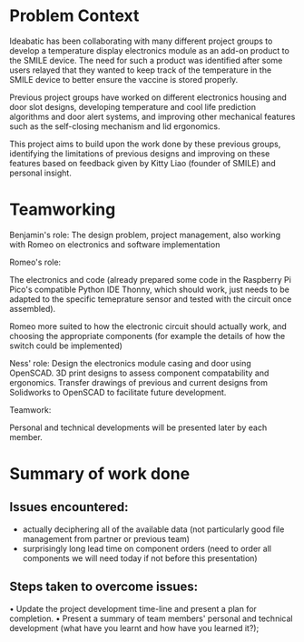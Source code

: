 # Problem Context

Ideabatic has been collaborating with many different project groups to develop a temperature display electronics module as an add-on product to the SMILE device. The need for such a product was identified after some users relayed that they wanted to keep track of the temperature in the SMILE device to better ensure the vaccine is stored properly.

Previous project groups have worked on different electronics housing and door slot designs, developing temperature and cool life prediction algorithms and door alert systems, and improving other mechanical features such as the self-closing mechanism and lid ergonomics. 

This project aims to build upon the work done by these previous groups, identifying the limitations of previous designs and improving on these features based on feedback given by Kitty Liao (founder of SMILE) and personal insight.

# Teamworking

Benjamin's role: The design problem, project management, also working with Romeo on electronics and software implementation

Romeo's role:

The electronics and code (already prepared some code in the Raspberry Pi Pico's compatible Python IDE Thonny, 
which should work, just needs to be adapted to the specific temeprature sensor and tested with the circuit once assembled). 

Romeo more suited to how the electronic circuit should actually work, and choosing the appropriate components 
(for example the details of how the switch could be implemented)

Ness' role:
Design the electronics module casing and door using OpenSCAD.
3D print designs to assess component compatability and ergonomics.
Transfer drawings of previous and current designs from Solidworks to OpenSCAD to facilitate future development.

Teamwork:


Personal and technical developments will be presented later by each member.

# Summary of work done


## Issues encountered:

- actually deciphering all of the available data (not particularly good file management from partner or previous team)
- surprisingly long lead time on component orders (need to order all components we will need today if not before this presentation)

## Steps taken to overcome issues:



• Update the project development time-line and present a plan for completion.
• Present a summary of team members' personal and technical development (what have you learnt and how have you learned it?);
